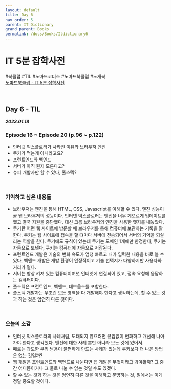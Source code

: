 ```yaml
---
layout: default
title: Day 6
nav_order: 5
parent: IT Dictionary
grand_parent: Books
permalink: /docs/Books/Itdictionary6
---
```


# **IT 5분 잡학사전**

\#북클럽 \#TIL \#노마드코더스 \#노마드북클럽 \#노개북   
[노마드북클럽 - IT 5분 잡학사전](https://nomadcoders.co/c/it-dictionary/lobby)

<br/>

## **Day 6 - TIL**

***2023.01.18***

### **Episode 16 ~ Episode 20 (p.96 ~ p.122)**
- 인터넷 익스플로러가 사라진 이유와 브라우저 엔진
- 쿠키가 먹는게 아니라고요?
- 프런트엔드와 백엔드
- 서버가 아직 뭔지 모른다고?
- 슈퍼 개발자만 할 수 있다, 풀스텍?

<br/>

### **기억하고 싶은 내용들**
- 브라우저는 엔진을 통해 HTML, CSS, Javascript를 이해할 수 있다. 엔진 성능이 곧 웹 브라우저의 성능이다. 인터넷 익스플로러는 엔진을 너무 게으르게 업데이트를 했고 결국 지원을 중단했다. 대신 크롬 브라우저의 엔진을 사용한 엣지를 내놓았다.
- 쿠키란 어떤 웹 사이트에 방문할 때 브라우저를 통해 컴퓨터에 보관하는 기록을 말한다. 쿠키는 웹 사이트에 접속을 할 떄마다 서버에 전송되어서 서버의 기억을 되살리는 역할을 한다. 쿠키에도 규칙이 있는데 쿠키는 도메인 1개에만 한정한다, 쿠키는 자동으로 보낸다, 쿠키는 컴퓨터에 자동으로 저장된다.
- 프런트엔드 개발은 기술의 변화 속도가 엄청 빠르고 내가 입력한 내용을 바로 볼 수 있다, 백엔드 개발은 개발 환경이 안정적이고 기술 선택지가 다양하지만 사용자와 거리가 멀다.
- 서버는 항상 켜져 있는 컴퓨터이며넛 인터넷에 연결되어 있고, 접속 요청에 응답하는 컴퓨터이다.
- 풀스텍은 프런트엔드, 백엔드, 데브옵스를 포함한다.
- 풀스택 개발자는 무조건 모든 영역을 다 개발해야 한다고 생각하는데, 할 수 있는 것과 하는 것은 엄연히 다른 것이다.

<br/>

### **오늘의 소감**
- 인터넷 익스플로러의 사례처럼, 도태되지 않으려면 끊임없이 변화하고 개선해 나아가야 한다고 생각했다. 엔진에 대한 사례 뿐만 아니라 모든 것에 있어서.
- 때로는 과도한 쿠키 남용이 불편하게 만드는 사례가 있는데 쿠키보다 더 나은 방법은 없는 것일까?
- 웹 개발은 프런트엔드와 백엔드로 나뉜다면 앱 개발은 무엇이라고 봐야할까? 그 중간 어디쯤이거나 그 둘로 나눌 수 없는 것일 수도 있겠다.
- 할 수 있는 것과 하는 것은 엄연히 다른 것을 이해하고 분명하는 것, 일에서는 이게 정말 중요할 것이다.

<br/>